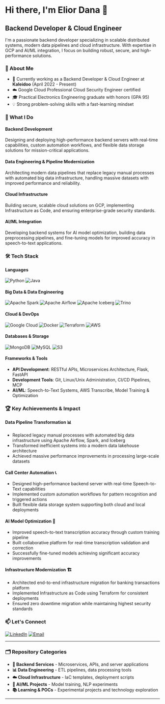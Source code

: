 # Hi there, I'm Elior Dana 👋

##  Backend Developer & Cloud Engineer

I'm a passionate backend developer specializing in scalable distributed systems, modern data pipelines and cloud infrastructure. With expertise in GCP and AI/ML integration, I focus on building robust, secure, and high-performance solutions.

### 🎯 About Me

- 🔧 Currently working as a Backend Developer & Cloud Engineer at **Kaleidoo** (April 2022 - Present)
- ☁️ Google Cloud Professional Cloud Security Engineer certified
- 🎓 Practical Electronics Engineering graduate with honors (GPA 95)
- 💡 Strong problem-solving skills with a fast-learning mindset

### 💼 What I Do

#### **Backend Development**
Designing and deploying high-performance backend servers with real-time capabilities, custom automation workflows, and flexible data storage solutions for mission-critical applications.

#### **Data Engineering & Pipeline Modernization**
Architecting modern data pipelines that replace legacy manual processes with automated big data infrastructure, handling massive datasets with improved performance and reliability.

#### **Cloud Infrastructure**
Building secure, scalable cloud solutions on GCP, implementing Infrastructure as Code, and ensuring enterprise-grade security standards.

#### **AI/ML Integration**
Developing backend systems for AI model optimization, building data preprocessing pipelines, and fine-tuning models for improved accuracy in speech-to-text applications.

### 🛠️ Tech Stack

#### **Languages**
![Python](https://img.shields.io/badge/Python-3776AB?style=for-the-badge&logo=python&logoColor=white)
![Java](https://img.shields.io/badge/Java-ED8B00?style=for-the-badge&logo=openjdk&logoColor=white)

#### **Big Data & Data Engineering**
![Apache Spark](https://img.shields.io/badge/Apache_Spark-E25A1C?style=for-the-badge&logo=apache-spark&logoColor=white)
![Apache Airflow](https://img.shields.io/badge/Apache_Airflow-017CEE?style=for-the-badge&logo=apache-airflow&logoColor=white)
![Apache Iceberg](https://img.shields.io/badge/Apache_Iceberg-1E90FF?style=for-the-badge&logo=apache&logoColor=white)
![Trino](https://img.shields.io/badge/Trino-DD00A1?style=for-the-badge&logo=trino&logoColor=white)

#### **Cloud & DevOps**
![Google Cloud](https://img.shields.io/badge/Google_Cloud-4285F4?style=for-the-badge&logo=google-cloud&logoColor=white)
![Docker](https://img.shields.io/badge/Docker-2496ED?style=for-the-badge&logo=docker&logoColor=white)
![Terraform](https://img.shields.io/badge/Terraform-7B42BC?style=for-the-badge&logo=terraform&logoColor=white)
![AWS](https://img.shields.io/badge/AWS-232F3E?style=for-the-badge&logo=amazon-aws&logoColor=white)

#### **Databases & Storage**
![MongoDB](https://img.shields.io/badge/MongoDB-47A248?style=for-the-badge&logo=mongodb&logoColor=white)
![MySQL](https://img.shields.io/badge/MySQL-4479A1?style=for-the-badge&logo=mysql&logoColor=white)
![S3](https://img.shields.io/badge/Amazon_S3-569A31?style=for-the-badge&logo=amazon-s3&logoColor=white)

#### **Frameworks & Tools**
- **API Development**: RESTful APIs, Microservices Architecture, Flask, FastAPI
- **Development Tools**: Git, Linux/Unix Administration, CI/CD Pipelines, MCP
- **AI/ML**: Speech-to-Text Systems, AWS Transcribe, Model Training & Optimization

### 🏆 Key Achievements & Impact

#### **Data Pipeline Transformation** 📊
- Replaced legacy manual processes with automated big data infrastructure using Apache Airflow, Spark, and Iceberg
- Transformed inefficient systems into a modern data lakehouse architecture
- Achieved massive performance improvements in processing large-scale datasets

#### **Call Center Automation** 📞
- Designed high-performance backend server with real-time Speech-to-Text capabilities
- Implemented custom automation workflows for pattern recognition and triggered actions
- Built flexible data storage system supporting both cloud and local deployments

#### **AI Model Optimization** 🤖
- Improved speech-to-text transcription accuracy through custom training pipeline
- Built collaborative platform for real-time transcription validation and correction
- Successfully fine-tuned models achieving significant accuracy improvements

#### **Infrastructure Modernization** 🏗️
- Architected end-to-end infrastructure migration for banking transactions platform
- Implemented Infrastructure as Code using Terraform for consistent deployments
- Ensured zero downtime migration while maintaining highest security standards


### 📫 Let's Connect

[![LinkedIn](https://img.shields.io/badge/LinkedIn-0077B5?style=for-the-badge&logo=linkedin&logoColor=white)](https://www.linkedin.com/in/eliordana)
[![Email](https://img.shields.io/badge/Email-D14836?style=for-the-badge&logo=gmail&logoColor=white)](mailto:eliordana27@gmail.com)

---

### 🗂️ Repository Categories

- **🔧 Backend Services** - Microservices, APIs, and server applications
- **📊 Data Engineering** - ETL pipelines, data processing tools
- **☁️ Cloud Infrastructure** - IaC templates, deployment scripts
- **🤖 AI/ML Projects** - Model training, NLP experiments
- **📚 Learning & POCs** - Experimental projects and technology exploration

---

